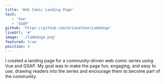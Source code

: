 ```yaml
---
title: 'Web Comic Landing Page'
tech:
   - 'Vue'
   - 'GSAP'
github: 'https://github.com/brianetoon/Lambdoge'
liveUrl: '#'
image: './lambdoge.png'
featured: true
position: 4
---
```


I created a landing page for a community-driven web comic series using Vue and GSAP. My goal was to make the page fun, engaging, and easy to use, drawing readers into the series and encourage them to become part of the community.